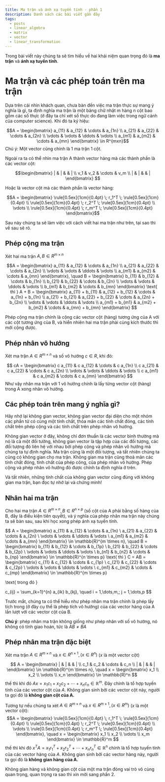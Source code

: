 ```yaml
---
title: Ma trận và ánh xạ tuyến tính - phần 1
description: Danh sách các bài viết gần đây
tags:
  - posts
  - linear_algebra
  - matrix
  - vector
  - linear_transformation
---
```

Trong bài viết này chúng ta sẽ tìm hiểu về hai khái niệm quan trọng đó là **ma trận** và **ánh xạ tuyến tính**. 

# Ma trận và các phép toán trên ma trận 

Dựa trên cái nhìn khách quan, chưa bàn đến việc ma trận thực sự mang ý nghĩa là gì, ta định nghĩa ma trận là một bảng chữ nhật m hàng n cột bao gồm các số thực (ở đây ta chỉ xét số thực do đang làm việc trong ngữ cảnh của computer science). 
Khi đó ta ký hiệu: 

$$A = \begin{bmatrix} a_{11} & a_{12} & \cdots & a_{1n} \\ a_{21} & a_{22} & \cdots & a_{2n} \\ \vdots & \vdots & \ddots & \vdots \\ a_{m1} & a_{m2} & \cdots & a_{mn} \end{bmatrix} \in R^{mxn}$$ 
Chú ý: Một vector cũng chính là 1 ma trận 1 cột. 

Ngoài ra ta có thể nhìn ma trận A thành vector hàng mà các thành phần là các vector cột:

$$\begin{bmatrix}
| & | &        & | \\
v_1 & v_2 & \cdots & v_m \\
| & | &        & |
\end{bmatrix}
$$

Hoặc là vector cột mà các thành phần là vector hàng: 


$$A =
\begin{bmatrix}
\rule[0.5ex]{1cm}{0.4pt} \; r_1^T \; \rule[0.5ex]{1cm}{0.4pt} \\
\rule[0.5ex]{1cm}{0.4pt} \; r_2^T \; \rule[0.5ex]{1cm}{0.4pt} \\
\vdots \\
\rule[0.5ex]{1cm}{0.4pt} \; r_m^T \; \rule[0.5ex]{1cm}{0.4pt}
\end{bmatrix}$$

Sau này chúng ta sẽ làm việc với cách viết hai ma trận như trên, tại sao thì về sau sẽ rõ. 

## Phép cộng ma trận 

Xét hai ma trận $A, B \in R^{m \times n}$


$$A =
\begin{bmatrix}
a_{11} & a_{12} & \cdots & a_{1n} \\
a_{21} & a_{22} & \cdots & a_{2n} \\
\vdots & \vdots & \ddots & \vdots \\
a_{m1} & a_{m2} & \cdots & a_{mn}
\end{bmatrix}, \quad
B =
\begin{bmatrix}
b_{11} & b_{12} & \cdots & b_{1n} \\
b_{21} & b_{22} & \cdots & b_{2n} \\
\vdots & \vdots & \ddots & \vdots \\
b_{m1} & b_{m2} & \cdots & b_{mn}
\end{bmatrix}
\text{ thì }
A + B =
\begin{bmatrix}
a_{11} + b_{11} & a_{12} + b_{12} & \cdots & a_{1n} + b_{1n} \\
a_{21} + b_{21} & a_{22} + b_{22} & \cdots & a_{2n} + b_{2n} \\
\vdots & \vdots & \ddots & \vdots \\
a_{m1} + b_{m1} & a_{m2} + b_{m2} & \cdots & a_{mn} + b_{mn}
\end{bmatrix}
$$


Phép cộng ma trận chính là cộng các vector cột (hàng) tương ứng của A với các cột tương ứng của B, và hiển nhiên hai ma trận phải cùng kích thước thì mới cộng được. 

## Phép nhân vô hướng  

Xét ma trận $A \in R^{m \times n}$ và số vô hướng $c \in R$, khi đó: 

$$
cA =
\begin{bmatrix}
c a_{11} & c a_{12} & \cdots & c a_{1n} \\
c a_{21} & c a_{22} & \cdots & c a_{2n} \\
\vdots & \vdots & \ddots & \vdots \\
c a_{m1} & c a_{m2} & \cdots & c a_{mn}
\end{bmatrix}
$$
Như vậy nhân ma trận với 1 vô hướng chính là lấy từng vector cột (hàng) trong A xong nhân vô hướng.

## Các phép toán trên mang ý nghĩa gì? 

Hãy nhớ lại không gian vector, không gian vector đại diện cho một nhóm các phần tử có cùng một tính chất, thỏa mãn các tính chất đóng, các tính chất trên phép cộng và các tính chất trên phép nhân vô hướng. 

Không gian vector ở đây, không chỉ đơn thuần là các vector bình thường mà nó là cả một đối tưởng, không gian vector là tập hợp của các đối tượng, các đối tượng đó liên hệ với nhau bởi phép cộng và phép nhân vô hướng mà chúng ta tự định nghĩa. Ma trận cũng là một đối tượng, và tất nhiên chúng ta cũng có không gian cho ma trận. Không gian ma trận cũng thoả mãn các tính chất đóng, tính chất của phép công, của phép nhân vô hướng. Phép cộng và phép nhân vô hướng đó được chính ta định nghĩa ở trên. 

Và tất nhiên, những tính chất của không gian vector cũng đúng với không gian ma trận, bạn đọc tự nhớ lại và chứng minh! 

## Nhân hai ma trận

Cho hai ma trận $A \in R^{m \times n}, B \in R^{n \times p}$ (số cột của A phải bằng số hàng của B, đây là điều kiện tiên quyết), và ý nghĩa của phép nhân ma trận này chúng ta sẽ bàn sau, sau khi học xong phép ánh xạ tuyến tính. 

$$
A =
\begin{bmatrix}
a_{11} & a_{12} & \cdots & a_{1n} \\
a_{21} & a_{22} & \cdots & a_{2n} \\
\vdots & \vdots & \ddots & \vdots \\
a_{m1} & a_{m2} & \cdots & a_{mn}
\end{bmatrix} \in \mathbb{R}^{m \times n},
\quad
B =
\begin{bmatrix}
b_{11} & b_{12} & \cdots & b_{1p} \\
b_{21} & b_{22} & \cdots & b_{2p} \\
\vdots & \vdots & \ddots & \vdots \\
b_{n1} & b_{n2} & \cdots & b_{np}
\end{bmatrix} \in \mathbb{R}^{n \times p}
\text{ thì }
C = AB =
\begin{bmatrix}
c_{11} & c_{12} & \cdots & c_{1p} \\
c_{21} & c_{22} & \cdots & c_{2p} \\
\vdots & \vdots & \ddots & \vdots \\
c_{m1} & c_{m2} & \cdots & c_{mp}
\end{bmatrix} \in \mathbb{R}^{m \times p}


\text{ trong đó }

c_{ij} = \sum_{k=1}^{n} a_{ik} b_{kj}, 
\quad i = 1,\dots,m,\; j = 1,\dots,p
$$

Trước mắt, chúng ta có thể hiểu như phép nhân ma trận chính là phép lấy tích trong (ở đây cụ thể là phép tích vô hướng) của các vector hàng của A lần lượt với các vector cột của B. 

**Chú ý**: phép nhân ma trận không giống như phép nhân với số vô hướng, nó không có tính giao hoán, tức là $AB \neq BA$ 


## Phép nhân ma trận đặc biệt 

Xét ma trận $A \in R^{m \times n}$ và $x \in R^{n \times 1}, (x \in R^n)$ ($x$ là một vector cột)

$$
A = 
\begin{bmatrix}
| & | & & | \\
c_1 & c_2 & \cdots & c_n \\
| & | & & |
\end{bmatrix} \in \mathbb{R}^{m \times n},
\quad
x =
\begin{bmatrix}
x_1 \\
x_2 \\
\vdots \\
x_n
\end{bmatrix} \in \mathbb{R}^n
$$
thế thì khi đó $Ax = x_1 c_1 + x_2 c_2 + \cdots + x_n c_n \in \mathbb{R}^m$. Đây chính là tổ hợp tuyến tính của các vector cột của $A$. Không gian sinh bởi các vector cột này, người ta gọi đó là **không gian cột của A.** 

Tương tự nếu chúng ta xét $A \in R^{m \times n}$ và $x \in R^{m \times 1}, (x \in R^m)$ ($x$ là một vector cột): 
$$A =
\begin{bmatrix}
\rule[0.5ex]{1cm}{0.4pt} \; r_1^T \; \rule[0.5ex]{1cm}{0.4pt} \\
\rule[0.5ex]{1cm}{0.4pt} \; r_2^T \; \rule[0.5ex]{1cm}{0.4pt} \\
\vdots \\
\rule[0.5ex]{1cm}{0.4pt} \; r_m^T \; \rule[0.5ex]{1cm}{0.4pt}
\end{bmatrix}, 
\quad 
x =
\begin{bmatrix}
x_1 \\
x_2 \\
\vdots \\
x_m
\end{bmatrix} \in \mathbb{R}^m
$$
thế thì khi đó $x^TA = x_1 r_1^T + x_2 r_2^T + \cdots + x_n r_n^T \in \mathbb{R}^n$ chính là tổ hợp tuyến tính của các vector hàng của $A$. Không gian sinh bởi các vector hàng này, người ta gọi đó là **không gian hàng của A.** 

Không gian hàng và không gian cột của một ma trận đóng vai trò vô cùng quan trọng, quan trọng ra sao thì xin mời sang phần 2. 